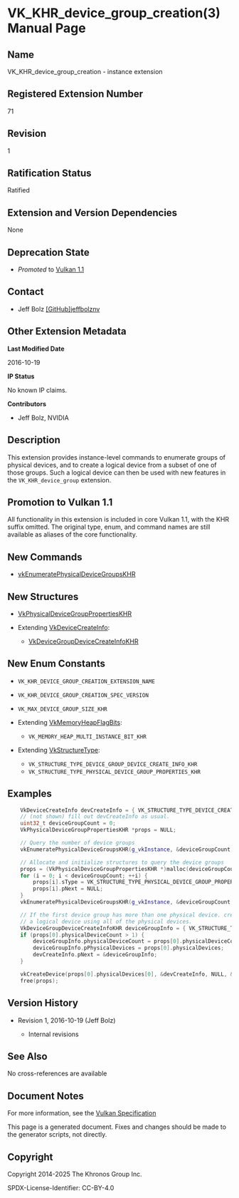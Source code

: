 # VK\_KHR\_device\_group\_creation(3) Manual Page

## Name

VK\_KHR\_device\_group\_creation - instance extension



## [](#_registered_extension_number)Registered Extension Number

71

## [](#_revision)Revision

1

## [](#_ratification_status)Ratification Status

Ratified

## [](#_extension_and_version_dependencies)Extension and Version Dependencies

None

## [](#_deprecation_state)Deprecation State

- *Promoted* to [Vulkan 1.1](https://registry.khronos.org/vulkan/specs/latest/html/vkspec.html#versions-1.1-promotions)

## [](#_contact)Contact

- Jeff Bolz [\[GitHub\]jeffbolznv](https://github.com/KhronosGroup/Vulkan-Docs/issues/new?body=%5BVK_KHR_device_group_creation%5D%20%40jeffbolznv%0A%2AHere%20describe%20the%20issue%20or%20question%20you%20have%20about%20the%20VK_KHR_device_group_creation%20extension%2A)

## [](#_other_extension_metadata)Other Extension Metadata

**Last Modified Date**

2016-10-19

**IP Status**

No known IP claims.

**Contributors**

- Jeff Bolz, NVIDIA

## [](#_description)Description

This extension provides instance-level commands to enumerate groups of physical devices, and to create a logical device from a subset of one of those groups. Such a logical device can then be used with new features in the `VK_KHR_device_group` extension.

## [](#_promotion_to_vulkan_1_1)Promotion to Vulkan 1.1

All functionality in this extension is included in core Vulkan 1.1, with the KHR suffix omitted. The original type, enum, and command names are still available as aliases of the core functionality.

## [](#_new_commands)New Commands

- [vkEnumeratePhysicalDeviceGroupsKHR](https://registry.khronos.org/vulkan/specs/latest/man/html/vkEnumeratePhysicalDeviceGroupsKHR.html)

## [](#_new_structures)New Structures

- [VkPhysicalDeviceGroupPropertiesKHR](https://registry.khronos.org/vulkan/specs/latest/man/html/VkPhysicalDeviceGroupPropertiesKHR.html)
- Extending [VkDeviceCreateInfo](https://registry.khronos.org/vulkan/specs/latest/man/html/VkDeviceCreateInfo.html):
  
  - [VkDeviceGroupDeviceCreateInfoKHR](https://registry.khronos.org/vulkan/specs/latest/man/html/VkDeviceGroupDeviceCreateInfoKHR.html)

## [](#_new_enum_constants)New Enum Constants

- `VK_KHR_DEVICE_GROUP_CREATION_EXTENSION_NAME`
- `VK_KHR_DEVICE_GROUP_CREATION_SPEC_VERSION`
- `VK_MAX_DEVICE_GROUP_SIZE_KHR`
- Extending [VkMemoryHeapFlagBits](https://registry.khronos.org/vulkan/specs/latest/man/html/VkMemoryHeapFlagBits.html):
  
  - `VK_MEMORY_HEAP_MULTI_INSTANCE_BIT_KHR`
- Extending [VkStructureType](https://registry.khronos.org/vulkan/specs/latest/man/html/VkStructureType.html):
  
  - `VK_STRUCTURE_TYPE_DEVICE_GROUP_DEVICE_CREATE_INFO_KHR`
  - `VK_STRUCTURE_TYPE_PHYSICAL_DEVICE_GROUP_PROPERTIES_KHR`

## [](#_examples)Examples

```c++
    VkDeviceCreateInfo devCreateInfo = { VK_STRUCTURE_TYPE_DEVICE_CREATE_INFO };
    // (not shown) fill out devCreateInfo as usual.
    uint32_t deviceGroupCount = 0;
    VkPhysicalDeviceGroupPropertiesKHR *props = NULL;

    // Query the number of device groups
    vkEnumeratePhysicalDeviceGroupsKHR(g_vkInstance, &deviceGroupCount, NULL);

    // Allocate and initialize structures to query the device groups
    props = (VkPhysicalDeviceGroupPropertiesKHR *)malloc(deviceGroupCount*sizeof(VkPhysicalDeviceGroupPropertiesKHR));
    for (i = 0; i < deviceGroupCount; ++i) {
        props[i].sType = VK_STRUCTURE_TYPE_PHYSICAL_DEVICE_GROUP_PROPERTIES_KHR;
        props[i].pNext = NULL;
    }
    vkEnumeratePhysicalDeviceGroupsKHR(g_vkInstance, &deviceGroupCount, props);

    // If the first device group has more than one physical device. create
    // a logical device using all of the physical devices.
    VkDeviceGroupDeviceCreateInfoKHR deviceGroupInfo = { VK_STRUCTURE_TYPE_DEVICE_GROUP_DEVICE_CREATE_INFO_KHR };
    if (props[0].physicalDeviceCount > 1) {
        deviceGroupInfo.physicalDeviceCount = props[0].physicalDeviceCount;
        deviceGroupInfo.pPhysicalDevices = props[0].physicalDevices;
        devCreateInfo.pNext = &deviceGroupInfo;
    }

    vkCreateDevice(props[0].physicalDevices[0], &devCreateInfo, NULL, &g_vkDevice);
    free(props);
```

## [](#_version_history)Version History

- Revision 1, 2016-10-19 (Jeff Bolz)
  
  - Internal revisions

## [](#_see_also)See Also

No cross-references are available

## [](#_document_notes)Document Notes

For more information, see the [Vulkan Specification](https://registry.khronos.org/vulkan/specs/latest/html/vkspec.html#VK_KHR_device_group_creation)

This page is a generated document. Fixes and changes should be made to the generator scripts, not directly.

## [](#_copyright)Copyright

Copyright 2014-2025 The Khronos Group Inc.

SPDX-License-Identifier: CC-BY-4.0